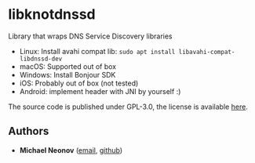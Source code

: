 # libknotdnssd

Library that wraps DNS Service Discovery libraries

- Linux: Install avahi compat lib: `sudo apt install libavahi-compat-libdnssd-dev`
- macOS: Supported out of box
- Windows: Install Bonjour SDK
- iOS: Probably out of box (not tested)
- Android: implement header with JNI by yourself :)

The source code is published under GPL-3.0, the license is available [here](https://github.com/noseam-env/libknotdnssd/blob/master/LICENSE).

## Authors

- **Michael Neonov** ([email](mailto:two.nelonn@gmail.com), [github](https://github.com/Nelonn))
